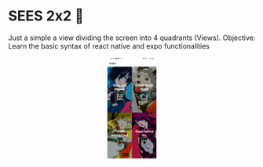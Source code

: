 # SEES 2x2 👋

Just a simple a view dividing the screen into 4 quadrants (Views).
Objective: Learn the basic syntax of react native and expo functionalities

<div align="center">
  <img alt="phone screenshot" width="20%" src="https://github.com/MarcusLedo/sees-2x2/blob/main/assets/images/screenshot.jpg"/>
</div>

